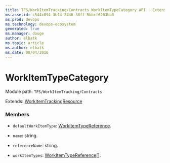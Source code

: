 ```yaml
---
title: TFS/WorkItemTracking/Contracts WorkItemTypeCategory API | Extensions for Azure DevOps Services
ms.assetid: c544c094-3b14-2446-38ff-5bbcf6203bb3
ms.prod: devops
ms.technology: devops-ecosystem
generated: true
ms.manager: douge
author: elbatk
ms.topic: article
ms.author: elbatk
ms.date: 08/04/2016
---
```


# WorkItemTypeCategory

Module path: `TFS/WorkItemTracking/Contracts`

Extends: [WorkItemTrackingResource](../../../TFS/WorkItemTracking/Contracts/WorkItemTrackingResource.md)

### Members

* `defaultWorkItemType`: [WorkItemTypeReference](../../../TFS/WorkItemTracking/Contracts/WorkItemTypeReference.md). 

* `name`: string. 

* `referenceName`: string. 

* `workItemTypes`: [WorkItemTypeReference](../../../TFS/WorkItemTracking/Contracts/WorkItemTypeReference.md)[]. 

